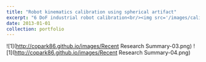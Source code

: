 ```yaml
---
title: "Robot kinematics calibration using spherical artifact"
excerpt: "6 DoF industrial robot calibration<br/><img src='/images/calib_main.png'>"
date: 2013-01-01
collection: portfolio
---
```


![1](http://copark86.github.io/images/Recent Research Summary-03.png)
![1](http://copark86.github.io/images/Recent Research Summary-04.png)

